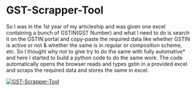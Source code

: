 # GST-Scrapper-Tool

So I was in the 1st year of my articleship and was given one excel containing a bunch of GSTIN(GST Number) and what I need to do is search it on the GSTIN portal and copy-paste the required data like whether GSTIN is active or not & whether the same is in regular or composition scheme, etc.
So I thought why not to give try to do the same with fully automative* and here I started to build a python code to do the same work. The code automatically opens the browser reads and types gstin in a provided excel and scraps the required data and stores the same in excel.

[![GST-Scrapper-Tool](https://img.youtube.com/vi/fGUBd0qyH70/0.jpg)](https://www.youtube.com/watch?v=fGUBd0qyH70)

